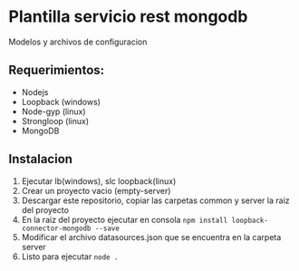 # Plantilla servicio rest mongodb
Modelos y archivos de configuracion
## Requerimientos:
* Nodejs
* Loopback (windows)
* Node-gyp (linux)
* Strongloop (linux)
* MongoDB
## Instalacion
1. Ejecutar lb(windows), slc loopback(linux)
2. Crear un proyecto vacio (empty-server)
3. Descargar este repositorio, copiar las carpetas common y server la raiz del proyecto
4. En la raiz del proyecto ejecutar en consola `npm install loopback-connector-mongodb --save`
5. Modificar el archivo datasources.json que se encuentra en la carpeta server
6. Listo para ejecutar `node .`
